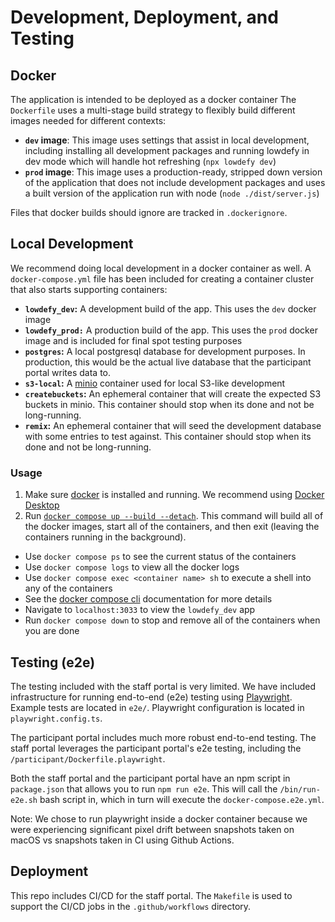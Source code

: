 # Development, Deployment, and Testing

## Docker

The application is intended to be deployed as a docker container The `Dockerfile` uses a multi-stage build strategy to flexibly build different images needed for different contexts:

- **`dev` image**: This image uses settings that assist in local development, including installing all development packages and running lowdefy in dev mode which will handle hot refreshing (`npx lowdefy dev`)
- **`prod` image**: This image uses a production-ready, stripped down version of the application that does not include development packages and uses a built version of the application run with node (`node ./dist/server.js`)

Files that docker builds should ignore are tracked in `.dockerignore`.

## Local Development

We recommend doing local development in a docker container as well. A `docker-compose.yml` file has been included for creating a container cluster that also starts supporting containers:

- **`lowdefy_dev`:** A development build of the app. This uses the `dev` docker image
- **`lowdefy_prod:`** A production build of the app. This uses the `prod` docker image and is included for final spot testing purposes
- **`postgres`:** A local postgresql database for development purposes. In production, this would be the actual live database that the participant portal writes data to.
- **`s3-local`:** A [minio](https://min.io) container used for local S3-like development
- **`createbuckets`:** An ephemeral container that will create the expected S3 buckets in minio. This container should stop when its done and not be long-running.
- **`remix`:** An ephemeral container that will seed the development database with some entries to test against. This container should stop when its done and not be long-running.

### Usage

1. Make sure [docker](https://www.docker.com) is installed and running. We recommend using [Docker Desktop](https://www.docker.com/products/docker-desktop)
2. Run [`docker compose up --build --detach`](https://docs.docker.com/engine/reference/commandline/compose_up/). This command will build all of the docker images, start all of the containers, and then exit (leaving the containers running in the background).
  - Use `docker compose ps` to see the current status of the containers
  - Use `docker compose logs` to view all the docker logs
  - Use `docker compose exec <container name> sh` to execute a shell into any of the containers
  - See the [docker compose cli](https://docs.docker.com/compose/reference) documentation for more details
- Navigate to `localhost:3033` to view the `lowdefy_dev` app
- Run `docker compose down` to stop and remove all of the containers when you are done

## Testing (e2e)

The testing included with the staff portal is very limited. We have included infrastructure for running end-to-end (e2e) testing using [Playwright](https://playwright.dev). Example tests are located in `e2e/`. Playwright configuration is located in `playwright.config.ts`.

The participant portal includes much more robust end-to-end testing. The staff portal leverages the participant portal's e2e testing, including the `/participant/Dockerfile.playwright`.

Both the staff portal and the participant portal have an npm script in `package.json` that allows you to run `npm run e2e`. This will call the `/bin/run-e2e.sh` bash script in, which in turn will execute the `docker-compose.e2e.yml`.

Note: We chose to run playwright inside a docker container because we were experiencing significant pixel drift between snapshots taken on macOS vs snapshots taken in CI using Github Actions.

## Deployment

This repo includes CI/CD for the staff portal. The `Makefile` is used to support the CI/CD jobs in the `.github/workflows` directory.